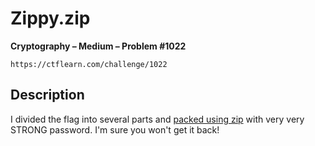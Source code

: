 # Zippy.zip

**Cryptography – Medium – Problem #1022**

`https://ctflearn.com/challenge/1022`


## Description

I divided the flag into several parts and
[packed using zip](./extra/archive.zip) with very very STRONG password. I'm sure
you won't get it back!
